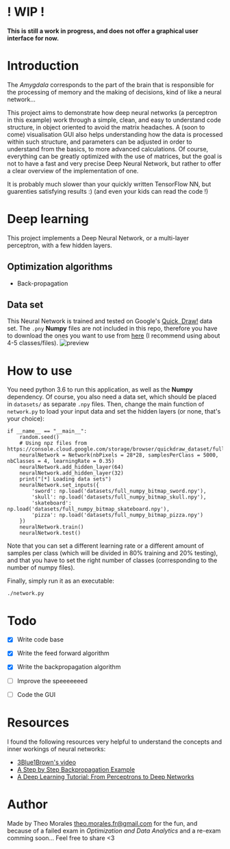 # ! WIP !
**This is still a work in progress, and does not offer a graphical user interface for now.**

# Introduction
The *Amygdala* corresponds to the part of the brain that is responsible for the processing of memory and the making of decisions, kind of like a neural network...

This project aims to demonstrate how deep neural networks (a perceptron in this example) work through a simple, clean, and easy to understand code structure, in object oriented to avoid the matrix headaches. A (soon to come) visualisation GUI also helps understanding how the data is processed within such structure, and parameters can be adjusted in order to understand from the basics, to more advanced calculations. Of course, everything can be greatly optimized with the use of matrices, but the goal is not to have a fast and very precise Deep Neural Network, but rather to offer a clear overview of the implementation of one.

It is probably much slower than your quickly written TensorFlow NN, but guarenties satisfying results :) (and even your kids can read the code !)

# Deep learning
This project implements a Deep Neural Network, or a multi-layer perceptron, with a few hidden layers.
## Optimization algorithms
 * Back-propagation

## Data set
This Neural Network is trained and tested on Google's [Quick, Draw!](https://github.com/googlecreativelab/quickdraw-dataset) data set. The `.pny` **Numpy** files are not included in this repo, therefore you have to download the ones you want to use from [here](https://console.cloud.google.com/storage/browser/quickdraw_dataset/full/numpy_bitmap) (I recommend using about 4-5 classes/files).
![preview](https://github.com/googlecreativelab/quickdraw-dataset/blob/master/preview.jpg?raw=true)

# How to use
You need python 3.6 to run this application, as well as the **Numpy** dependency. Of course, you also need a data set, which should be placed in `datasets/` as separate `.npy` files.
Then, change the main function of `network.py` to load your input data and set the hidden layers (or none, that's your choice):

	if __name__ == "__main__":
		random.seed()
		# Using npz files from https://console.cloud.google.com/storage/browser/quickdraw_dataset/full/numpy_bitmap/
		neuralNetwork = Network(nbPixels = 28*28, samplesPerClass = 5000, nbClasses = 4, learningRate = 0.35)
		neuralNetwork.add_hidden_layer(64)
		neuralNetwork.add_hidden_layer(32)
		print("[*] Loading data sets")
		neuralNetwork.set_inputs({
			'sword': np.load('datasets/full_numpy_bitmap_sword.npy'),
			'skull': np.load('datasets/full_numpy_bitmap_skull.npy'),
			'skateboard': np.load('datasets/full_numpy_bitmap_skateboard.npy'),
			'pizza': np.load('datasets/full_numpy_bitmap_pizza.npy')
		})
		neuralNetwork.train()
		neuralNetwork.test()

Note that you can set a different learning rate or a different amount of samples per class (which will be divided in 80% training and 20% testing), and that you have to set the right number of classes (corresponding to the number of numpy files).


Finally, simply run it as an executable:

	./network.py

# Todo

 - [x] Write code base
 - [x] Write the feed forward algorithm
 - [x] Write the backpropagation algorithm
 - [ ] Improve the speeeeeeed
 - [ ] Code the GUI


# Resources
I found the following resources very helpful to understand the concepts and inner workings of neural networks:

* [3Blue1Brown's video](https://www.youtube.com/watch?v=Ilg3gGewQ5U)
* [A Step by Step Backpropagation Example](https://mattmazur.com/2015/03/17/a-step-by-step-backpropagation-example/)
* [A Deep Learning Tutorial: From Perceptrons to Deep Networks](https://www.toptal.com/machine-learning/an-introduction-to-deep-learning-from-perceptrons-to-deep-networks)

# Author

Made by Theo Morales <theo.morales.fr@gmail.com> for the fun, and because of a failed exam in *Optimization and Data Analytics* and a re-exam comming soon...
Feel free to share <3
